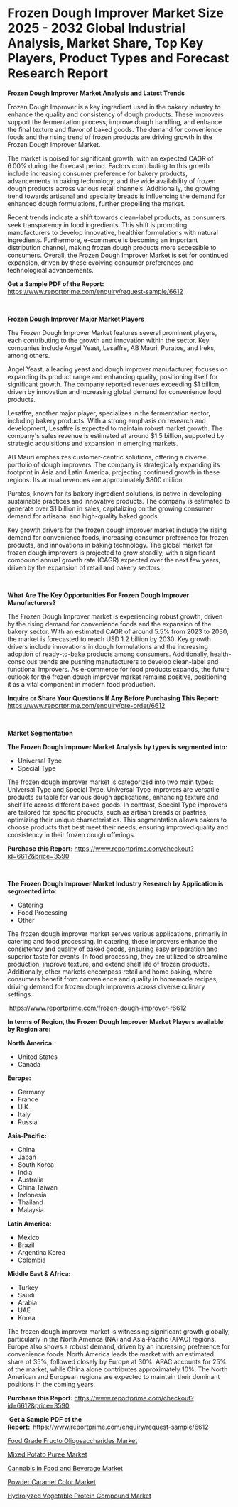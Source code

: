 <p><h1>Frozen Dough Improver Market Size 2025 - 2032 Global Industrial Analysis, Market Share, Top Key Players, Product Types and Forecast Research Report</h1></p><p><strong>Frozen Dough Improver Market Analysis and Latest Trends</strong></p>
<p><p>Frozen Dough Improver is a key ingredient used in the bakery industry to enhance the quality and consistency of dough products. These improvers support the fermentation process, improve dough handling, and enhance the final texture and flavor of baked goods. The demand for convenience foods and the rising trend of frozen products are driving growth in the Frozen Dough Improver Market.</p><p>The market is poised for significant growth, with an expected CAGR of 6.00% during the forecast period. Factors contributing to this growth include increasing consumer preference for bakery products, advancements in baking technology, and the wide availability of frozen dough products across various retail channels. Additionally, the growing trend towards artisanal and specialty breads is influencing the demand for enhanced dough formulations, further propelling the market.</p><p>Recent trends indicate a shift towards clean-label products, as consumers seek transparency in food ingredients. This shift is prompting manufacturers to develop innovative, healthier formulations with natural ingredients. Furthermore, e-commerce is becoming an important distribution channel, making frozen dough products more accessible to consumers. Overall, the Frozen Dough Improver Market is set for continued expansion, driven by these evolving consumer preferences and technological advancements.</p></p>
<p><strong>Get a Sample PDF of the Report:&nbsp;</strong> <a href="https://www.reportprime.com/enquiry/request-sample/6612?utm_campaign=1134&utm_medium=2&utm_source=Github&utm_content=ia&utm_term=19032025&utm_id=frozen-dough-improver">https://www.reportprime.com/enquiry/request-sample/6612</a></p>
<p>&nbsp;</p>
<p><strong>Frozen Dough Improver Major Market Players</strong></p>
<p><p>The Frozen Dough Improver Market features several prominent players, each contributing to the growth and innovation within the sector. Key companies include Angel Yeast, Lesaffre, AB Mauri, Puratos, and Ireks, among others. </p><p>Angel Yeast, a leading yeast and dough improver manufacturer, focuses on expanding its product range and enhancing quality, positioning itself for significant growth. The company reported revenues exceeding $1 billion, driven by innovation and increasing global demand for convenience food products.</p><p>Lesaffre, another major player, specializes in the fermentation sector, including bakery products. With a strong emphasis on research and development, Lesaffre is expected to maintain robust market growth. The company's sales revenue is estimated at around $1.5 billion, supported by strategic acquisitions and expansion in emerging markets.</p><p>AB Mauri emphasizes customer-centric solutions, offering a diverse portfolio of dough improvers. The company is strategically expanding its footprint in Asia and Latin America, projecting continued growth in these regions. Its annual revenues are approximately $800 million.</p><p>Puratos, known for its bakery ingredient solutions, is active in developing sustainable practices and innovative products. The company is estimated to generate over $1 billion in sales, capitalizing on the growing consumer demand for artisanal and high-quality baked goods.</p><p>Key growth drivers for the frozen dough improver market include the rising demand for convenience foods, increasing consumer preference for frozen products, and innovations in baking technology. The global market for frozen dough improvers is projected to grow steadily, with a significant compound annual growth rate (CAGR) expected over the next few years, driven by the expansion of retail and bakery sectors.</p></p>
<p>&nbsp;</p>
<p><strong>What Are The Key Opportunities For Frozen Dough Improver Manufacturers?</strong></p>
<p><p>The Frozen Dough Improver market is experiencing robust growth, driven by the rising demand for convenience foods and the expansion of the bakery sector. With an estimated CAGR of around 5.5% from 2023 to 2030, the market is forecasted to reach USD 1.2 billion by 2030. Key growth drivers include innovations in dough formulations and the increasing adoption of ready-to-bake products among consumers. Additionally, health-conscious trends are pushing manufacturers to develop clean-label and functional improvers. As e-commerce for food products expands, the future outlook for the frozen dough improver market remains positive, positioning it as a vital component in modern food production.</p></p>
<p><strong>Inquire or Share Your Questions If Any Before Purchasing This Report:</strong> <a href="https://www.reportprime.com/enquiry/pre-order/6612?utm_campaign=1134&utm_medium=2&utm_source=Github&utm_content=ia&utm_term=19032025&utm_id=frozen-dough-improver">https://www.reportprime.com/enquiry/pre-order/6612</a></p>
<p>&nbsp;</p>
<p><strong>Market Segmentation</strong></p>
<p><strong>The Frozen Dough Improver Market Analysis by types is segmented into:</strong></p>
<p><ul><li>Universal Type</li><li>Special Type</li></ul></p>
<p><p>The frozen dough improver market is categorized into two main types: Universal Type and Special Type. Universal Type improvers are versatile products suitable for various dough applications, enhancing texture and shelf life across different baked goods. In contrast, Special Type improvers are tailored for specific products, such as artisan breads or pastries, optimizing their unique characteristics. This segmentation allows bakers to choose products that best meet their needs, ensuring improved quality and consistency in their frozen dough offerings.</p></p>
<p><strong>Purchase this Report:&nbsp;</strong><a href="https://www.reportprime.com/checkout?id=6612&price=3590&utm_campaign=1134&utm_medium=2&utm_source=Github&utm_content=ia&utm_term=19032025&utm_id=frozen-dough-improver">https://www.reportprime.com/checkout?id=6612&price=3590</a></p>
<p>&nbsp;</p>
<p><strong>The Frozen Dough Improver Market Industry Research by Application is segmented into:</strong></p>
<p><ul><li>Catering</li><li>Food Processing</li><li>Other</li></ul></p>
<p><p>The frozen dough improver market serves various applications, primarily in catering and food processing. In catering, these improvers enhance the consistency and quality of baked goods, ensuring easy preparation and superior taste for events. In food processing, they are utilized to streamline production, improve texture, and extend shelf life of frozen products. Additionally, other markets encompass retail and home baking, where consumers benefit from convenience and quality in homemade recipes, driving demand for frozen dough improvers across diverse culinary settings.</p></p>
<p><a href="https://www.reportprime.com/frozen-dough-improver-r6612?utm_campaign=1134&utm_medium=2&utm_source=Github&utm_content=ia&utm_term=19032025&utm_id=frozen-dough-improver">&nbsp;https://www.reportprime.com/frozen-dough-improver-r6612</a></p>
<p><strong>In terms of Region, the Frozen Dough Improver Market Players available by Region are:</strong></p>
<p>
    <p> <strong> North America: </strong>
        <ul>
            <li>United States</li>
            <li>Canada</li>
        </ul>
        </p> 
    <p> <strong> Europe: </strong>
        <ul>
            <li>Germany</li>
            <li>France</li>
            <li>U.K.</li>
            <li>Italy</li>
            <li>Russia</li>
        </ul>
        </p> 
    <p> <strong> Asia-Pacific: </strong>
        <ul>
            <li>China</li>
            <li>Japan</li>
            <li>South Korea</li>
            <li>India</li>
            <li>Australia</li>
            <li>China Taiwan</li>
            <li>Indonesia</li>
            <li>Thailand</li>
            <li>Malaysia</li>
        </ul>
        </p> 
    <p> <strong> Latin America: </strong>
        <ul>
            <li>Mexico</li>
            <li>Brazil</li>
            <li>Argentina Korea</li>
            <li>Colombia</li>
        </ul>
        </p> 
    <p> <strong> Middle East & Africa: </strong>
        <ul>
            <li>Turkey</li>
            <li>Saudi</li>
            <li>Arabia</li>
            <li>UAE</li>
            <li>Korea</li>
        </ul>
    </p>
    </p>
<p><p>The frozen dough improver market is witnessing significant growth globally, particularly in the North America (NA) and Asia-Pacific (APAC) regions. Europe also shows a robust demand, driven by an increasing preference for convenience foods. North America leads the market with an estimated share of 35%, followed closely by Europe at 30%. APAC accounts for 25% of the market, while China alone contributes approximately 10%. The North American and European regions are expected to maintain their dominant positions in the coming years.</p></p>
<p><strong>Purchase this Report: </strong><a href="https://www.reportprime.com/checkout?id=6612&price=3590&utm_campaign=1134&utm_medium=2&utm_source=Github&utm_content=ia&utm_term=19032025&utm_id=frozen-dough-improver">https://www.reportprime.com/checkout?id=6612&price=3590</a></p>
<p>&nbsp;<strong>Get a Sample PDF of the Report:&nbsp;&nbsp;</strong><a href="https://www.reportprime.com/enquiry/request-sample/6612?utm_campaign=1134&utm_medium=2&utm_source=Github&utm_content=ia&utm_term=19032025&utm_id=frozen-dough-improver">https://www.reportprime.com/enquiry/request-sample/6612</a></p>
<p><strong></strong></p>
<p><p><a href="https://github.com/mahnoor2003/Market-Research-Report-List-7/blob/main/food-grade-fructo-oligosaccharides-market.md?utm_campaign=1134&utm_medium=2&utm_source=Github&utm_content=ia&utm_term=19032025&utm_id=frozen-dough-improver">Food Grade Fructo Oligosaccharides Market</a></p><p><a href="https://github.com/BryceTownsendr/Market-Research-Report-List-7/blob/main/mixed-potato-puree-market.md?utm_campaign=1134&utm_medium=2&utm_source=Github&utm_content=ia&utm_term=19032025&utm_id=frozen-dough-improver">Mixed Potato Puree Market</a></p><p><a href="https://github.com/beberjuban9a/Market-Research-Report-List-1/blob/main/cannabis-in-food-and-beverage-market.md?utm_campaign=1134&utm_medium=2&utm_source=Github&utm_content=ia&utm_term=19032025&utm_id=frozen-dough-improver">Cannabis in Food and Beverage Market</a></p><p><a href="https://github.com/diosohusch6x/Market-Research-Report-List-1/blob/main/powder-caramel-color-market.md?utm_campaign=1134&utm_medium=2&utm_source=Github&utm_content=ia&utm_term=19032025&utm_id=frozen-dough-improver">Powder Caramel Color Market</a></p><p><a href="https://github.com/camacrokesw2/Market-Research-Report-List-1/blob/main/hydrolyzed-vegetable-protein-compound-market.md?utm_campaign=1134&utm_medium=2&utm_source=Github&utm_content=ia&utm_term=19032025&utm_id=frozen-dough-improver">Hydrolyzed Vegetable Protein Compound Market</a></p></p>
